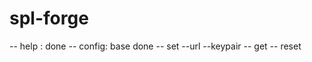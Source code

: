 # spl-forge

-- help : done 
-- config: base done
    -- set --url --keypair
    -- get 
    -- reset